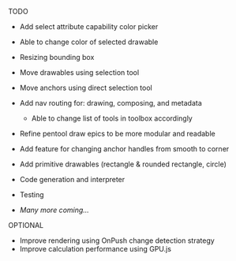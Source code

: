 TODO
* Add select attribute capability color picker
* Able to change color of selected drawable
* Resizing bounding box
* Move drawables using selection tool
* Move anchors using direct selection tool
* Add nav routing for: drawing, composing, and metadata
  * Able to change list of tools in toolbox accordingly
* Refine pentool draw epics to be more modular and readable
* Add feature for changing anchor handles from smooth to corner
* Add primitive drawables (rectangle & rounded rectangle, circle)
* Code generation and interpreter
* Testing

* _Many more coming..._

OPTIONAL
* Improve rendering using OnPush change detection strategy
* Improve calculation performance using GPU.js
